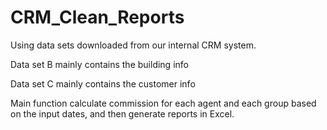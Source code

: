 # CRM_Clean_Reports

Using data sets downloaded from our internal CRM system.

Data set B mainly contains the building info

Data set C mainly contains the customer info

Main function calculate commission for each agent and each group based on the input dates, and then generate reports in Excel.
